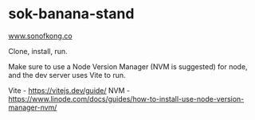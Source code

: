 # sok-banana-stand

www.sonofkong.co

Clone, install, run.

Make sure to use a Node Version Manager (NVM is suggested) for node, and the dev server uses Vite to run.

Vite - https://vitejs.dev/guide/
NVM - https://www.linode.com/docs/guides/how-to-install-use-node-version-manager-nvm/
